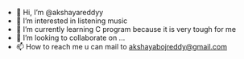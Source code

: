 - 👋 Hi, I’m @akshayareddyy
- 👀 I’m interested in listening music
- 🌱 I’m currently learning C program because it is very tough for me
- 💞️ I’m looking to collaborate on ...
- 📫 How to reach me u can mail to akshayabojreddy@gmail.com

<!---
akshayareddyy/akshayareddyy is a ✨ special ✨ repository because its `README.md` (this file) appears on your GitHub profile.
You can click the Preview link to take a look at your changes.
--->
